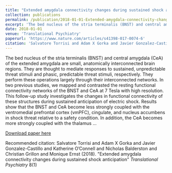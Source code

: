 ```yaml
---
title: "Extended amygdala connectivity changes during sustained shock anticipation"
collection: publications
permalink: /publication/2018-01-01-Extended-amygdala-connectivity-changes-during-sustained-shock-anticipation
excerpt: 'The bed nucleus of the stria terminalis (BNST) and central amygdala (CeA) of the extended amygdala are small, anatomically interconnected brain regions. They are thought to mediate responses to sustained, unpredictable threat stimuli and phasic, predictable threat stimuli, respectively. They perform these operations largely through their interconnected networks. In two previous studies, we mapped and contrasted the resting functional connectivity networks of the BNST and CeA at 7 Tesla with high resolution. This follow-up study investigates the changes in functional connectivity of these structures during sustained anticipation of electric shock. Results show that the BNST and CeA become less strongly coupled with the ventromedial prefrontal cortex (vmPFC), cingulate, and nucleus accumbens in shock threat relative to a safety condition. In addition, the CeA becomes more strongly coupled with the thalamus …'
date: 2018-01-01
venue: 'Translational Psychiatry'
paperurl: 'https://www.nature.com/articles/s41398-017-0074-6'
citation: 'Salvatore Torrisi and Adam X Gorka and Javier Gonzalez-Castillo and Katherine O’Connell and Nicholas Balderston and Christian Grillon and Monique Ernst (2018). &quot;Extended amygdala connectivity changes during sustained shock anticipation&quot; <i>Translational Psychiatry</i> 8(1)'
---
```

The bed nucleus of the stria terminalis (BNST) and central amygdala (CeA) of the extended amygdala are small, anatomically interconnected brain regions. They are thought to mediate responses to sustained, unpredictable threat stimuli and phasic, predictable threat stimuli, respectively. They perform these operations largely through their interconnected networks. In two previous studies, we mapped and contrasted the resting functional connectivity networks of the BNST and CeA at 7 Tesla with high resolution. This follow-up study investigates the changes in functional connectivity of these structures during sustained anticipation of electric shock. Results show that the BNST and CeA become less strongly coupled with the ventromedial prefrontal cortex (vmPFC), cingulate, and nucleus accumbens in shock threat relative to a safety condition. In addition, the CeA becomes more strongly coupled with the thalamus …

[Download paper here](https://www.nature.com/articles/s41398-017-0074-6)

Recommended citation: Salvatore Torrisi and Adam X Gorka and Javier Gonzalez-Castillo and Katherine O’Connell and Nicholas Balderston and Christian Grillon and Monique Ernst (2018). "Extended amygdala connectivity changes during sustained shock anticipation" <i>Translational Psychiatry</i> 8(1)